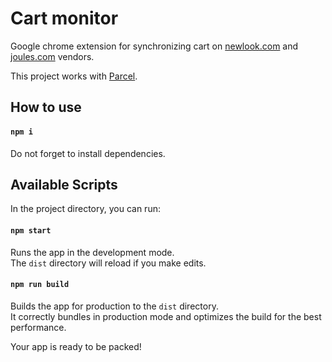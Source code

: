 # Cart monitor
Google chrome extension for synchronizing cart on [newlook.com](https://www.newlook.com/) and [joules.com](https://www.joules.com/) vendors.

This project works with [Parcel](https://parceljs.org/).

## How to use

#### `npm i`

Do not forget to install dependencies.

## Available Scripts

In the project directory, you can run:

#### `npm start`

Runs the app in the development mode.<br />
The `dist` directory will reload if you make edits.

#### `npm run build`

Builds the app for production to the `dist` directory.<br />
It correctly bundles in production mode and optimizes the build for the best performance.

Your app is ready to be packed!
